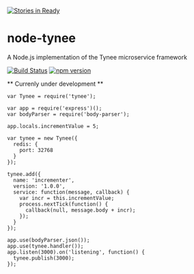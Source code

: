 [![Stories in Ready](https://badge.waffle.io/Tynee/node-tynee.png?label=ready&title=Ready)](https://waffle.io/Tynee/node-tynee)
# node-tynee
A Node.js implementation of the Tynee microservice framework

[![Build Status](https://travis-ci.org/Tynee/node-tynee.svg?branch=master)](https://travis-ci.org/Tynee/node-tynee)
[![npm version](https://badge.fury.io/js/tynee.svg)](https://badge.fury.io/js/tynee)

** Currenly under development **

```
var Tynee = require('tynee');

var app = require('express')();
var bodyParser = require('body-parser');

app.locals.incrementValue = 5;

var tynee = new Tynee({
  redis: {
    port: 32768
  }
});

tynee.add({
  name: 'incrementer',
  version: '1.0.0',
  service: function(message, callback) {
    var incr = this.incrementValue;
    process.nextTick(function() {
      callback(null, message.body + incr);
    });
  }
});

app.use(bodyParser.json());
app.use(tynee.handler());
app.listen(3000).on('listening', function() {
  tynee.publish(3000);
});
```
